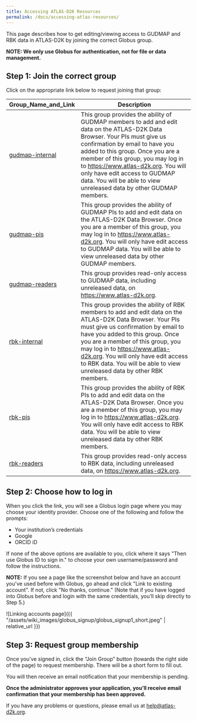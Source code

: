```yaml
---
title: Accessing ATLAS-D2K Resources
permalink: /docs/accessing-atlas-resources/
---
```


This page describes how to get editing/viewing access to GUDMAP and RBK data in ATLAS-D2K by joining the correct Globus group.

**NOTE: We only use Globus for authentication, not for file or data management.**

## Step 1: Join the correct group

Click on the appropriate link below to request joining that group:

| Group_Name_and_Link      | Description                                                                                                                                                                                                                                                                                                                                                                                                            |
|-----------------|-------------------------------------------------------------------------------------------------------------------------------------------------------------------------------------------------------------------------------------------------------------------------------------------------------------------------------------------------------------------------------------------------------------------|
| [gudmap-internal](https://app.globus.org/groups/a119dd36-216d-11e7-9140-22000b500e8d/about) | This group provides the ability of GUDMAP members to add and edit data on the ATLAS-D2K Data Browser. Your PIs must give us confirmation by email to have you added to this group.  Once you are a member of this group, you may log in to https://www.atlas-d2k.org. You will only have edit access to GUDMAP data. You will be able to view unreleased data by other GUDMAP members.|
| [gudmap-pis](https://app.globus.org/groups/75506072-3427-11e7-a8fe-22000b500e8d/about) | This group provides the ability of GUDMAP PIs to add and edit data on the ATLAS-D2K Data Browser. Once you are a member of this group, you may log in to https://www.atlas-d2k.org. You will only have edit access to GUDMAP data.  You will be able to view unreleased data by other GUDMAP members.|
| [gudmap-readers](https://app.globus.org/groups/d2d5f403-6237-11ed-a1d9-89dd5c223b7d/about) | This group provides read-only access to GUDMAP data, including unreleased data, on https://www.atlas-d2k.org. |
| [rbk-internal](https://app.globus.org/groups/54109e68-2626-11e7-9ad7-22000b74c0b7/about) | This group provides the ability of RBK members to add and edit data on the ATLAS-D2K Data Browser. Your PIs must give us confirmation by email to have you added to this group.  Once you are a member of this group, you may log in to https://www.atlas-d2k.org. You will only have edit access to RBK data. You will be able to view unreleased data by other RBK members. |
| [rbk-pis](https://app.globus.org/groups/617b83f0-4567-11e7-a48d-22000b100078/about) | This group provides the ability of RBK PIs to add and edit data on the ATLAS-D2K Data Browser. Once you are a member of this group, you may log in to https://www.atlas-d2k.org. You will only have edit access to RBK data.  You will be able to view unreleased data by other RBK members.|
| [rbk-readers](https://app.globus.org/groups/bf171a0d-6216-11ed-a6fc-ad4deb8212bc/about) | This group provides read-only access to RBK data, including unreleased data, on https://www.atlas-d2k.org. |

## Step 2: Choose how to log in

When you click the link, you will see a Globus login page where you may choose your identity provider. Choose one of the following and follow the prompts:

* Your institution’s credentials
* Google
* ORCID iD

If none of the above options are available to you,  click where it says "Then use Globus ID to sign in." to choose your own username/password and follow the instructions.

**NOTE:** If you see a page like the screenshot below and have an account you've used before with Globus, go ahead and click "Link to existing account". If not, click "No thanks, continue." (Note that if you have logged into Globus before and login with the same credentials, you’ll skip directly to Step 5.)

![Linking accounts page]({{ "/assets/wiki_images/globus_signup/globus_signup1_short.jpeg" | relative_url }})

## Step 3: Request group membership

Once you’ve signed in, click the  “Join Group” button (towards the right side of the page) to request membership. There will be a short form to fill out.

You will then receive an email notification that your membership is pending.

**Once the administrator approves your application, you’ll receive email confirmation that your membership has been approved.**

If you have any problems or questions, please email us at help@atlas-d2k.org.
